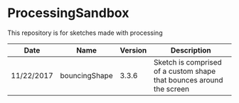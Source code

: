 # ProcessingSandbox
This repository is for sketches made with processing

|Date |Name   |Version   |Description   |
|---|---|---|---|
|11/22/2017   |bouncingShape   |3.3.6   |Sketch is comprised of a custom shape that bounces around the screen   |